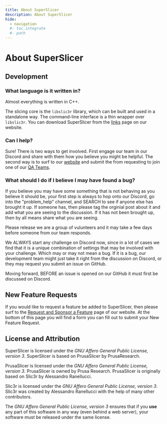 ```yaml
---
title: About SuperSlicer
description: About SuperSlicer 
hide:
  - navigation
  #- toc.integrate
  #- path
---
```


# About SuperSlicer

## Development

### What language is it written in?

Almost everything is written in C++.

The slicing core is the `libslic3r` library, which can be built and used in a standalone way. The command-line interface is a thin wrapper over `libslic3r`. You can download SuperSlicer from the [links](https://www.superslicer.org/resources/links/) page on our website.

### Can I help?

Sure! There is two ways to get involved. First engage our team in our Discord and share with them how you believe you might be helpful. The second way is to surf to our [website](https://www.superslicer.org) and submit the from requesting to join one of our [QA Teams](https://www.superslicer.org/superslicer-v2-7-x-alpha-beta-qa-production-teams/).

### What should I do if I believe I may have found a bug?

If you believe you may have some something that is not behaving as you believe it should be, your first step is always to hop onto our Discord, go into the "problem_help" channel, and SEARCH to see if anyone else has brought it up. If someone has, then please tag the orginial post about it and add what you are seeing to the discussion. If it has not been brought up, then by all means share what you are seeing.

Please release we are a group of vulunteers and it may take a few days before someone from our team responds.

We ALWAYS start any challenge on Discord now, since in a lot of cases we find that it is a unique combination of settings that may be involved with your challenge. Which may or may not mean a bug. If it is a bug, our development team might just take it right from the discussion on Discord, or they may request you submit an issue on GitHub.

Moving forward, BEFORE an issue is opened on our GitHub it must first be discussed on Discord.

## New Feature Requests

If you would like to request a feature be added to SuperSlicer, then please surf to the [Request and Sponsor a Feature](https://www.superslicer.org/sponsorship/request-and-sponsor-a-feature/) page of our website. At the bottom of this page you will find a form you can fill out to submit your New Feature Request.

## License and Attribution

SuperSlicer is licensed under the _GNU Affero General Public License, version 3_. SuperSlicer is based on PrusaSlicer by PrusaResearch.

PrusaSlicer is licensed under the _GNU Affero General Public License, version 3_. PrusaSlicer is owned by Prusa Research. PrusaSlicer is originally based on Slic3r by Alessandro Ranellucci.

Slic3r is licensed under the _GNU Affero General Public License, version 3_. Slic3r was created by Alessandro Ranellucci with the help of many other contributors.

The _GNU Affero General Public License, version 3_ ensures that if you **use** any part of this software in any way (even behind a web server), your software must be released under the same license.
